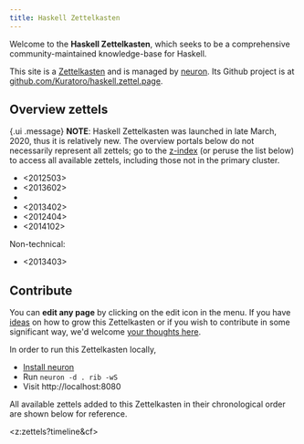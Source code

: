 ```yaml
---
title: Haskell Zettelkasten
---
```


Welcome to the **Haskell Zettelkasten**, which seeks to be a comprehensive community-maintained knowledge-base for Haskell.

This site is a [Zettelkasten](https://neuron.zettel.page/2011401.html) and is managed by [neuron](https://neuron.zettel.page/). Its Github project is at [github.com/Kuratoro/haskell.zettel.page](https://github.com/Kuratoro/haskell.zettel.page).

## Overview zettels

{.ui .message}
**NOTE**: Haskell Zettelkasten was launched in late March, 2020, thus it is relatively new. The overview portals below do not necessarily represent all zettels; go to the [z-index](/z-index.html) (or peruse the list below) to access all available zettels, including those not in the primary cluster. 

* <2012503>
* <2013602>
* <cd6eda70>
* <2013402>
* <2012404>
* <2014102>

Non-technical:

* <2013403>

## Contribute

You can **edit any page** by clicking on the edit icon in the menu. If you have [ideas](https://github.com/Kuratoro/haskell.zettel.page/projects/1) on how to grow this Zettelkasten or if you wish to contribute in some significant way, we'd welcome [your thoughts here](https://github.com/Kuratoro/haskell.zettel.page/issues/new). 

In order to run this Zettelkasten locally,

* [Install neuron](https://neuron.zettel.page/2011501.html)
* Run `neuron -d . rib -wS`
* Visit http://localhost:8080

All available zettels added to this Zettelkasten in their chronological order are shown below for reference.

<z:zettels?timeline&cf>
